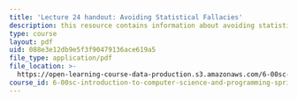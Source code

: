 ```yaml
---
title: 'Lecture 24 handout: Avoiding Statistical Fallacies'
description: this resource contains information about avoiding statistical fallacies.
type: course
layout: pdf
uid: 088e3e12db9e5f3f90479136ace619a5
file_type: application/pdf
file_location: >-
  https://open-learning-course-data-production.s3.amazonaws.com/6-00sc-introduction-to-computer-science-and-programming-spring-2011/088e3e12db9e5f3f90479136ace619a5_MIT6_00SCS11_lec24.pdf
course_id: 6-00sc-introduction-to-computer-science-and-programming-spring-2011
---
```

